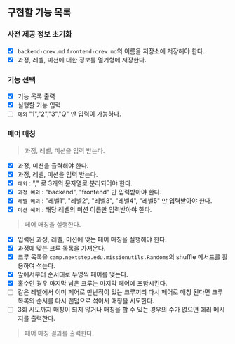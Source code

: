 ## 구현할 기능 목록

### 사전 제공 정보 초기화
- [x] `backend-crew.md` `frontend-crew.md`의 이름을 저장소에 저장해야 한다.
- [x] 과정, 레벨, 미션에 대한 정보를 열거형에 저장한다.

### 기능 선택
- [x] 기능 목록 출력
- [x] 실행할 기능 입력
- [ ] `예외` "1","2","3","Q" 만 입력이 가능하다.

### 페어 매칭
> 과정, 레벨, 미션을 입력 받는다.
- [x] 과정, 미션을 출력해야 한다.
- [x] 과정, 레벨, 미션을 입력 받는다.
- [x] `예외` : "," 로 3개의 문자열로 분리되어야 한다.
- [x] `과정 예외` : "backend", "frontend" 만 입력받아야 한다.
- [x] `레벨 예외` : "레벨1", "레벨2", "레벨3", "레벨4", "레벨5" 만 입력받아야 한다.
- [x] `미션 예외` : 해당 레벨의 미션 이름만 입력받아야 한다.

> 페어 매칭을 실행한다.
- [x] 입력된 과정, 레벨, 미션에 맞는 페어 매칭을 실행해야 한다.
- [x] 과정에 맞는 크루 목록을 가져온다.
- [x] 크루 목록을 `camp.nextstep.edu.missionutils.Randoms`의 shuffle 메서드를 활용하여 섞는다.
- [x] 앞에서부터 순서대로 두명씩 페어를 맺는다.
- [x] 홀수인 경우 마지막 남은 크루는 마지막 페어에 포함시킨다.
- [ ] 같은 레벨에서 이미 페어로 만난적이 있는 크루끼리 다시 페어로 매칭 된다면 크루 목록의 순서를 다시 랜덤으로 섞어서 매칭을 시도한다.
- [ ] 3회 시도까지 매칭이 되지 않거나 매칭을 할 수 있는 경우의 수가 없으면 에러 메시지를 출력한다.

> 페어 매칭 결과를 출력한다.


